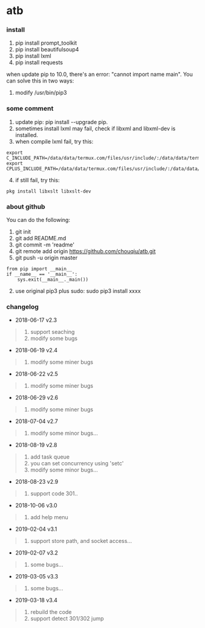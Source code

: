 # atb

### install
1. pip install prompt_toolkit
2. pip install beautifulsoup4
3. pip install lxml
4. pip install requests

when update pip to 10.0, there's an error: "cannot import name main". You can solve this in two ways:
1. modify /usr/bin/pip3

### some comment
1. update pip: pip install --upgrade pip.
2. sometimes install lxml may fail, check if libxml and libxml-dev is installed.
3. when compile lxml fail, try this: 
```
export C_INCLUDE_PATH=/data/data/termux.com/files/usr/include/:/data/data/termux.com/files/usr/include/lxml2
export CPLUS_INCLUDE_PATH=/data/data/termux.com/files/usr/include/:/data/data/termux.com/files/usr/include/lxml2
```
4. if still fail, try this:
```
pkg install libxslt libxslt-dev
```

### about github
You can do the following:
1. git init
2. git add README.md
3. git commit -m 'readme'
4. git remote add origin https://github.com/chouqiu/atb.git
5. git push -u origin master

```
from pip import __main__  
if __name__ == '__main__':  
    sys.exit(__main__._main()) 
```
2. use original pip3 plus sudo: sudo pip3 install xxxx
 
### changelog
* 2018-06-17 v2.3
> 1. support seaching
> 2. modify some bugs

* 2018-06-19 v2.4
> 1. modify some miner bugs

* 2018-06-22 v2.5
> 1. modify some miner bugs

* 2018-06-29 v2.6
> 1. modify some miner bugs

* 2018-07-04 v2.7
> 1. modify some minor bugs...

* 2018-08-19 v2.8
> 1. add task queue
> 2. you can set concurrency using 'setc'
> 3. modify some minor bugs...

* 2018-08-23 v2.9
> 1. support code 301..

* 2018-10-06 v3.0
> 1. add help menu

* 2019-02-04 v3.1
> 1. support store path, and socket access...

* 2019-02-07 v3.2
> 1. some bugs...

* 2019-03-05 v3.3
> 1. some bugs...

* 2019-03-18 v3.4
> 1. rebuild the code
> 2. support detect 301/302 jump
